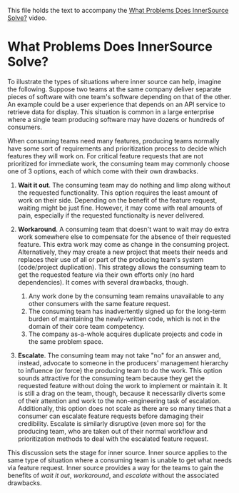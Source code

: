 This file holds the text to accompany the [What Problems Does InnerSource Solve?](https://www.safaribooksonline.com/videos/introduction-to-innersource/9781492041504/9781492041504-video321607) video.

# What Problems Does InnerSource Solve?

To illustrate the types of situations where inner source can help, imagine the following.
Suppose two teams at the same company deliver separate pieces of software with one team's software depending on that of the other.
An example could be a user experience that depends on an API service to retrieve data for display.
This situation is common in a large enterprise where a single team producing software may have dozens or hundreds of consumers.

When consuming teams need many features, producing teams normally have some sort of requirements and prioritization process to decide which features they will work on.
For critical feature requests that are not prioritized for immediate work, the consuming team may commonly choose one of 3 options, each of which come with their own drawbacks.

  1. **Wait it out**. The consuming team may do nothing and limp along without the requested functionality.
  This option requires the least amount of work on their side.
  Depending on the benefit of the feature request, waiting might be just fine.
  However, it may come with real amounts of pain, especially if the requested functionalty is never delivered.
  1. **Workaround**. A consuming team that doesn't want to wait may do extra work somewhere else to compensate for the absence of their requested feature.
  This extra work may come as change in the consuming project.
  Alternatively, they may create a new project that meets their needs and replaces their use of all or part of the producing team's system (code/project duplication).
  This strategy allows the consuming team to get the requested feature via their own efforts only (no hard dependencies). It comes with several drawbacks, though.
      
      1. Any work done by the consuming team remains unavailable to any other consumers with the same feature request.
      1. The consuming team has inadvertently signed up for the long-term burden of maintaining the newly-written code, which is not in the domain of their core team competency.
      1. The company as-a-whole acquires duplicate projects and code in the same problem space.
      
  1. **Escalate**. The consuming team may not take "no" for an answer and, instead, advocate to someone in the producers' management hierarchy to influence (or force) the producing team to do the work.
  This option sounds attractive for the consuming team because they get the requested feature without doing the work to implement or maintain it.
  It is still a drag on the team, though, because it necessarily diverts some of their attention and work to the non-engineering task of escalation.
  Additionally, this option does not scale as there are so many times that a consumer can escalate feature requests before damaging their credibility.
  Escalate is similarly disruptive (even more so) for the producing team, who are taken out of their normal workflow and prioritization methods to deal with the escalated feature request.

This discussion sets the stage for inner source.
Inner source applies to the same type of situation where a consuming team is unable to get what needs via feature request.
Inner source provides a way for the teams to gain the benefits of _wait it out_, _workaround_, and _escalate_ without the associated drawbacks.
